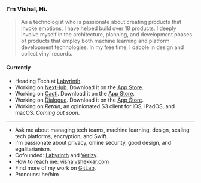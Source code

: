 ### I'm Vishal, Hi.

> As a technologist who is passionate about creating products that invoke emotions, I have helped build over 18 products. I deeply involve myself in the architecture, planning, and development phases of products that employ both machine learning and platform development technologies. In my free time, I dabble in design and collect vinyl records.

#### Currently
- Heading Tech at [Labyrinth](https://labyrinth.ai).
- Working on [NextHub](https://nexthub.vishalvshekkar.com). Download it on the [App Store](https://apps.apple.com/us/app/next-hub-remote/id1633985403).
- Working on [Cacti](https://cacti.ai). Download it on the [App Store](https://apps.apple.com/app/id1503660093).
- Working on [Dialogue](https://dialogue.vishalvshekkar.com). Download it on the [App Store](https://apps.apple.com/app/apple-store/id1550093409?pt=118125830&ct=GitHubProfile&mt=8).
- Working on *Retain*, an opinionated S3 client for iOS, iPadOS, and macOS. _Coming out soon_.

---

- Ask me about managing tech teams, machine learning, design, scaling tech platforms, encryption, and Swift.
- I'm passionate about privacy, online security, good design, and egalitarianism.
- Cofounded: [Labyrinth](https://labyrinth.ai) and [Verizy](https://verizy.ai).
- How to reach me: [vishalvshekkar.com](https://vishalvshekkar.com)
- Find more of my work on [GitLab](https://gitlab.com/vishalvshekkar).
- Pronouns: he/him
